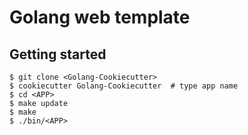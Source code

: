 # Golang web template
## Getting started

```console
$ git clone <Golang-Cookiecutter>
$ cookiecutter Golang-Cookiecutter  # type app name
$ cd <APP>
$ make update
$ make
$ ./bin/<APP>
```